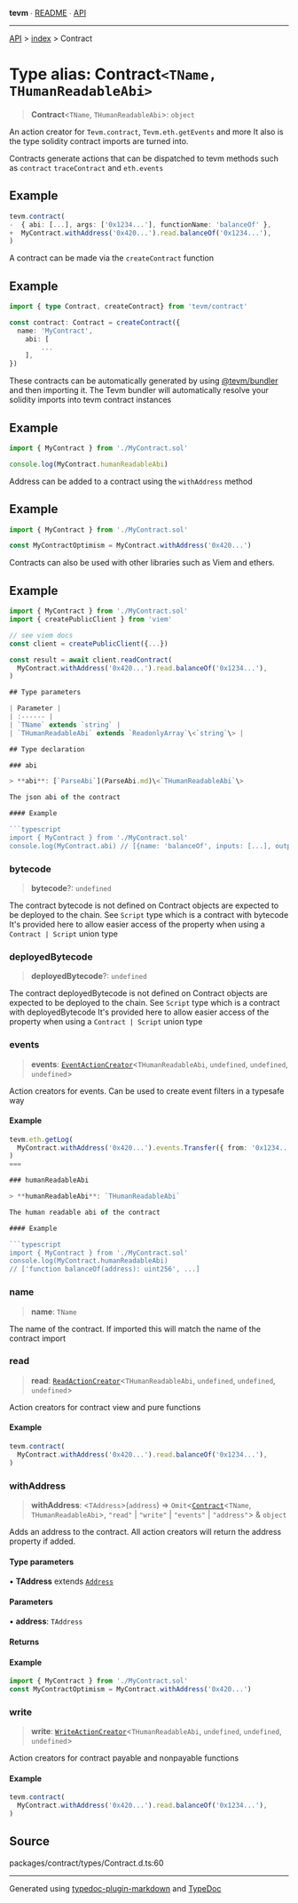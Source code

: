 **tevm** ∙ [README](../../README.md) ∙ [API](../../API.md)

***

[API](../../API.md) > [index](../README.md) > Contract

# Type alias: Contract`<TName, THumanReadableAbi>`

> **Contract**\<`TName`, `THumanReadableAbi`\>: `object`

An action creator for `Tevm.contract`, `Tevm.eth.getEvents` and more
It also is the type solidity contract imports are turned into.

Contracts generate actions that can be dispatched to tevm methods
such as `contract` `traceContract` and `eth.events`

## Example

```typescript
tevm.contract(
-  { abi: [...], args: ['0x1234...'], functionName: 'balanceOf' },
+  MyContract.withAddress('0x420...').read.balanceOf('0x1234...'),
)
```

A contract can be made via the `createContract` function

## Example

```typescript
import { type Contract, createContract} from 'tevm/contract'

const contract: Contract = createContract({
  name: 'MyContract',
 	abi: [
 		...
 	],
})
```
These contracts can be automatically generated by using [@tevm/bundler](https://todo.todo)
and then importing it. The Tevm bundler will automatically resolve your solidity imports into
tevm contract instances

## Example

```typescript
import { MyContract } from './MyContract.sol'

console.log(MyContract.humanReadableAbi)
```
Address can be added to a contract using the `withAddress` method

## Example

```typescript
import { MyContract } from './MyContract.sol'

const MyContractOptimism = MyContract.withAddress('0x420...')
```
Contracts can also be used with other libraries such as Viem and ethers.

## Example

```typescript
import { MyContract } from './MyContract.sol'
import { createPublicClient } from 'viem'

// see viem docs
const client = createPublicClient({...})

const result = await client.readContract(
  MyContract.withAddress('0x420...').read.balanceOf('0x1234...'),
)

## Type parameters

| Parameter |
| :------ |
| `TName` extends `string` |
| `THumanReadableAbi` extends `ReadonlyArray`\<`string`\> |

## Type declaration

### abi

> **abi**: [`ParseAbi`](ParseAbi.md)\<`THumanReadableAbi`\>

The json abi of the contract

#### Example

```typescript
import { MyContract } from './MyContract.sol'
console.log(MyContract.abi) // [{name: 'balanceOf', inputs: [...], outputs: [...], ...}]
```

### bytecode

> **bytecode**?: `undefined`

The contract bytecode is not defined on Contract objects are expected
to be deployed to the chain. See `Script` type which is a contract with bytecode
It's provided here to allow easier access of the property when using a
`Contract | Script` union type

### deployedBytecode

> **deployedBytecode**?: `undefined`

The contract deployedBytecode is not defined on Contract objects are expected
to be deployed to the chain. See `Script` type which is a contract with deployedBytecode
It's provided here to allow easier access of the property when using a
`Contract | Script` union type

### events

> **events**: [`EventActionCreator`](EventActionCreator.md)\<`THumanReadableAbi`, `undefined`, `undefined`, `undefined`\>

Action creators for events. Can be used to create event filters in a typesafe way

#### Example

```typescript
tevm.eth.getLog(
  MyContract.withAddress('0x420...').events.Transfer({ from: '0x1234...' }),
)
===

### humanReadableAbi

> **humanReadableAbi**: `THumanReadableAbi`

The human readable abi of the contract

#### Example

```typescript
import { MyContract } from './MyContract.sol'
console.log(MyContract.humanReadableAbi)
// ['function balanceOf(address): uint256', ...]
```

### name

> **name**: `TName`

The name of the contract. If imported this will match the name of the contract import

### read

> **read**: [`ReadActionCreator`](ReadActionCreator.md)\<`THumanReadableAbi`, `undefined`, `undefined`, `undefined`\>

Action creators for contract view and pure functions

#### Example

```typescript
tevm.contract(
  MyContract.withAddress('0x420...').read.balanceOf('0x1234...'),
)
```

### withAddress

> **withAddress**: \<`TAddress`\>(`address`) => `Omit`\<[`Contract`](Contract.md)\<`TName`, `THumanReadableAbi`\>, `"read"` \| `"write"` \| `"events"` \| `"address"`\> & `object`

Adds an address to the contract. All action creators will return
the address property if added.

#### Type parameters

▪ **TAddress** extends [`Address`](Address.md)

#### Parameters

▪ **address**: `TAddress`

#### Returns

#### Example

```typescript
import { MyContract } from './MyContract.sol'
const MyContractOptimism = MyContract.withAddress('0x420...')
```

### write

> **write**: [`WriteActionCreator`](WriteActionCreator.md)\<`THumanReadableAbi`, `undefined`, `undefined`, `undefined`\>

Action creators for contract payable and nonpayable functions

#### Example

```typescript
tevm.contract(
  MyContract.withAddress('0x420...').read.balanceOf('0x1234...'),
)
```

## Source

packages/contract/types/Contract.d.ts:60

***
Generated using [typedoc-plugin-markdown](https://www.npmjs.com/package/typedoc-plugin-markdown) and [TypeDoc](https://typedoc.org/)
